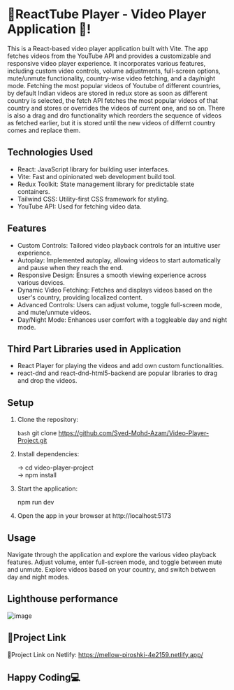 # 🚀ReactTube Player - Video Player Application 🧡!

This is a React-based video player application built with Vite. The app fetches videos from the YouTube API and provides a customizable and responsive video player experience. It incorporates various features, including custom video controls, volume adjustments, full-screen options, mute/unmute functionality, country-wise video fetching, and a day/night mode.
Fetching the most popular videos of Youtube of different countries, by default Indian videos are stored in redux store as soon as different country is selected, the fetch API fetches the most popular videos of that country and stores or overrides the videos of current one, and so on. There is also a drag and dro functionality which reorders the sequence of videos as fetched earlier, but it is stored until the new videos of differnt country comes and replace them.

## Technologies Used 

- React: JavaScript library for building user interfaces.
- Vite: Fast and opinionated web development build tool.
- Redux Toolkit: State management library for predictable state containers.
- Tailwind CSS: Utility-first CSS framework for styling.
- YouTube API: Used for fetching video data.

## Features 

- Custom Controls: Tailored video playback controls for an intuitive user experience.
- Autoplay: Implemented autoplay, allowing videos to start automatically and pause when they reach the end.
- Responsive Design: Ensures a smooth viewing experience across various devices.
- Dynamic Video Fetching: Fetches and displays videos based on the user's country, providing localized content.
- Advanced Controls: Users can adjust volume, toggle full-screen mode, and mute/unmute videos.
- Day/Night Mode: Enhances user comfort with a toggleable day and night mode.
  
## Third Part Libraries used in Application 
 - React Player for playing the videos and add own custom functionalities.
 - react-dnd and react-dnd-html5-backend are popular libraries to drag and drop the videos.

## Setup 

1. Clone the repository:

   ```bash```
   git clone https://github.com/Syed-Mohd-Azam/Video-Player-Project.git
   
2. Install dependencies:
   
   ->  cd video-player-project    
   ->  npm install

3. Start the application:
   
   npm run dev

4. Open the app in your browser at http://localhost:5173
   
  ## Usage
Navigate through the application and explore the various video playback features.
Adjust volume, enter full-screen mode, and toggle between mute and unmute.
Explore videos based on your country, and switch between day and night modes.

## Lighthouse performance
![image](https://github.com/Syed-Mohd-Azam/Video-Player-Project/assets/112909412/c3d9dac8-cbbe-4e27-a2ed-1b651a126ccd)

## 🚀Project Link 
🎉Project Link on Netlify: https://mellow-piroshki-4e2159.netlify.app/

## Happy Coding💻 
